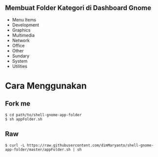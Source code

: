 ## Membuat Folder Kategori di Dashboard Gnome

* Menu Items
 * Development
 * Graphics
 * Multimedia
 * Network
 * Office
 * Other
 * Sundary
 * System
 * Utilities

# Cara Menggunakan

## Fork me

```
$ cd path/to/shell-gnome-app-folder
$ sh appFolder.sh
```

## Raw

```
$ curl -L https://raw.githubusercontent.com/dimMaryanto/shell-gnome-app-folder/master/appFolder.sh | sh
```
